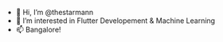 - 👋 Hi, I’m @thestarmann
- 👀 I’m interested in Flutter Developement & Machine Learning 
- 📫 Bangalore!

<!---
thestarmann/thestarmann is a ✨ special ✨ repository because its `README.md` (this file) appears on your GitHub profile.
You can click the Preview link to take a look at your changes.
--->

